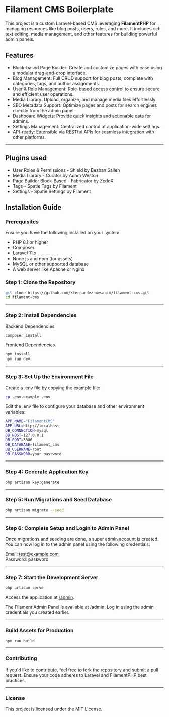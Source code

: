 # Filament CMS Boilerplate

This project is a custom Laravel-based CMS leveraging **FilamentPHP** for managing resources like blog posts, users, roles, and more. It includes rich text editing, media management, and other features for building powerful admin panels.

## Features

-   Block-based Page Builder: Create and customize pages with ease using a modular drag-and-drop interface.
-   Blog Management: Full CRUD support for blog posts, complete with categories, tags, and author assignments.
-   User & Role Management: Role-based access control to ensure secure and efficient user operations.
-   Media Library: Upload, organize, and manage media files effortlessly.
-   SEO Metadata Support: Optimize pages and posts for search engines directly from the admin panel.
-   Dashboard Widgets: Provide quick insights and actionable data for admins.
-   Settings Management: Centralized control of application-wide settings.
-   API-ready: Extensible via RESTful APIs for seamless integration with other platforms.

---

## Plugins used

-   User Roles & Permissions - Shield by Bezhan Salleh
-   Media Library - Curator by Adam Weston
-   Page Builder Block-Based - Fabricator by ZedoX
-   Tags - Spatie Tags by Filament
-   Settings - Spatie Settings by Filament

## Installation Guide

### Prerequisites

Ensure you have the following installed on your system:

-   PHP 8.1 or higher
-   Composer
-   Laravel 11.x
-   Node.js and npm (for assets)
-   MySQL or other supported database
-   A web server like Apache or Nginx

### Step 1: Clone the Repository

```bash
git clone https://github.com/kfernandez-mesasix/filament-cms.git
cd filament-cms
```

---

### Step 2: Install Dependencies

Backend Dependencies

```bash
composer install
```

Frontend Dependencies

```bash
npm install
npm run dev
```

---

### Step 3: Set Up the Environment File

Create a .env file by copying the example file:

```bash
cp .env.example .env
```

Edit the .env file to configure your database and other environment variables:

```bash
APP_NAME="FilamentCMS"
APP_URL=http://localhost
DB_CONNECTION=mysql
DB_HOST=127.0.0.1
DB_PORT=3306
DB_DATABASE=filament_cms
DB_USERNAME=root
DB_PASSWORD=your_password
```

---

### Step 4: Generate Application Key

```bash
php artisan key:generate
```

---

### Step 5: Run Migrations and Seed Database

```bash
php artisan migrate --seed
```

---

### Step 6: Complete Setup and Login to Admin Panel

Once migrations and seeding are done, a super admin account is created. You can now log in to the admin panel using the following credentials:

Email: test@example.com  
Password: password

---

### Step 7: Start the Development Server

```bash
php artisan serve
```

Access the application at [/admin](http://localhost:8000/admin).

The Filament Admin Panel is available at /admin. Log in using the admin credentials you created earlier.

---

### Build Assets for Production

```bash
npm run build
```

---

### Contributing

If you'd like to contribute, feel free to fork the repository and submit a pull request. Ensure your code adheres to Laravel and FilamentPHP best practices.

---

### License

This project is licensed under the MIT License.
